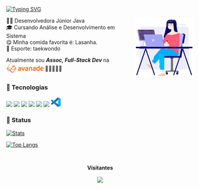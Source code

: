 [![Typing SVG](https://readme-typing-svg.herokuapp.com/?color=ea6519&size=35&center=true&vCenter=true&width=1000&lines=Hello+World+🌎;+Sou+a+Juh;+Desenvolvedora+Full-Stack+Developer+👩🏻‍💻;Conheça+meus+repositórios!+💻🧡)](https://git.io/typing-svg)



<img src="https://github.com/ViihNeris/ViihNeris/blob/main/images/developer_girl.png" min-width="160px" max-width="160px" width="160px" align="right" alt="Computer">



👩‍💻 Desenvolvedora Júnior Java </br>
🎓 Cursando Análise e Desenvolvimento em Sistema</br>
😋 Minha comida favorita é: Lasanha.</br>
🥋 Esporte: taekwondo </br>


Atualmente sou <b><i>Assoc, Full-Stack Dev </i></b> na <img src="https://github.com/ViihNeris/ViihNeris/blob/main/images/AvanadeLogo.png" min-width="50px" max-width="100px" width="100px" align="center" alt="logo da empresa AVANADE"> 🧡🚀👩🏻‍💻





### 🚀 Tecnologias



 <img src="https://img.shields.io/badge/JavaScript-F7DF1E?style=for-the-badge&logo=javascript&logoColor=black" /> <img src="https://img.shields.io/badge/.NET-5C2D91?style=for-the-badge&logo=.net&logoColor=black"/> <img src="https://img.shields.io/badge/C%23-239120?style=for-the-badge&logo=c-sharp&logoColor=black" /> <img src="https://img.shields.io/badge/Microsoft_Azure-0089D6?style=for-the-badge&logo=microsoft-azure&logoColor=black"/> <img src="https://img.shields.io/badge/-HTML-f44336?style=for-the-badge&logo=HTML5&logoColor=black"/> <img src="https://img.shields.io/badge/-CSS-0b5394?style=for-the-badge&logo=CSS3&logoColor=black"/>
<img alt="Visual Studio Code" width="26px" src="https://raw.githubusercontent.com/github/explore/80688e429a7d4ef2fca1e82350fe8e3517d3494d/topics/visual-studio-code/visual-studio-code.png" />




### 📅 Status
[![Stats](https://github-readme-stats.vercel.app/api?username=jucielefernandes)](https://github.com/jucielefernandes)

[![Top Langs](https://github-readme-stats.vercel.app/api/top-langs/?username=jucielefernandes&layout=compact)](https://github.com/jucielefernandes)

<div align="center">
  <br><p><b>Visitantes</b></p>  
  <p align="center"><img align="center" src="https://profile-counter.glitch.me/{jucielefernandes}/count.svg" /></p> 
</div>





